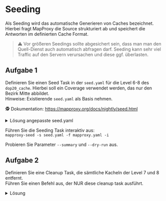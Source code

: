 # Seeding

Als Seeding wird das automatische Generieren von Caches bezeichnet. Hierbei fragt MapProxy die Source strukturiert ab und speichert die Antworten im definierten Cache Format.  
> ⚠️ Vor größeren Seedings sollte abgesichert sein, dass man man den Quell-Dienst auch automatisch abfragen darf. Seeding kann sehr viel Traffic auf den Servern verursachen und diese ggf. überlasten.

## Aufgabe 1
Definieren Sie einen Seed Task in der `seed.yaml` für die Level 6-8 des `dop20_cache`. Hierbei soll ein Coverage verwendet werden, das nur den Bezirk Mitte abbildet.  
Hinweise: Existierende `seed.yaml` als Basis nehmen.

🕵 Dokumentation: https://mapproxy.org/docs/nightly/seed.html

<details><summary>Lösung angepasste seed.yaml</summary>
<p>

```yaml
coverages:
  mitte:
    datasource: berlin_bezirke.geojson
    srs: "EPSG:4326"
    where: "Gemeinde_name='Mitte'"

seeds:
  dop20_seed:
    caches: [dop20_cache]
    grids: [utm33n_adv]
    coverages: [mitte]
    levels: [7,8,9,10]
```
</p>
</details>

Führen Sie die Seeding Task interaktiv aus:   
`mapproxy-seed -s seed.yaml -f mapproxy.yaml -i`

Probieren Sie Parameter `--summary` und `--dry-run` aus.

## Aufgabe 2
Definieren Sie eine Cleanup Task, die sämtliche Kacheln der Level 7 und 8 entfernt.  
Führen Sie einen Befehl aus, der NUR diese cleanup task ausführt.

<details><summary>Lösung</summary>
<p>

```yaml
cleanups:
  cleanup_lower_levels:
    caches: [dop20_cache]
    remove_all: true
    levels: [7,8]
```

`mapproxy-seed -s seed.yaml -f mapproxy.yaml --cleanup=cleanup_lower_levels`
</p>
</details>
